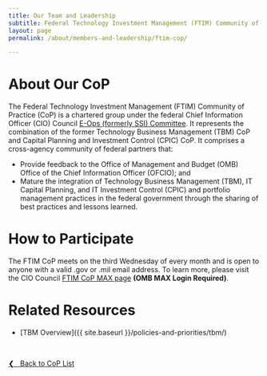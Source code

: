 ```yaml
---
title: Our Team and Leadership
subtitle: Federal Technology Investment Management (FTIM) Community of Practice
layout: page
permalink: /about/members-and-leadership/ftim-cop/

---
```

# About Our CoP
The Federal Technology Investment Management (FTIM) Community of Practice (CoP) is a chartered group under the federal Chief Information Officer (CIO) Council [E-Ops (formerly SSI) Committee](https://www.cio.gov/about/members-and-leadership/e-ops/). It represents the combination of the former Technology Business Management (TBM) CoP and Capital Planning and Investment Control (CPIC) CoP.  It comprises a cross-agency community of federal partners that:
- Provide feedback to the Office of Management and Budget (OMB) Office of the Chief Information Officer (OFCIO); and
- Mature the integration of Technology Business Management (TBM),  IT Capital Planning, and IT Investment Control (CPIC) and portfolio management practices in the federal government through the sharing of best practices and lessons learned.

# How to Participate
The FTIM CoP meets on the third Wednesday of every month and is open to anyone with a valid .gov or .mil email address. To learn more, please visit the CIO Council [FTIM CoP MAX page](https://community.max.gov/x/YAWIRg) **(OMB MAX Login Required)**.

# Related Resources
* [TBM Overview]({{ site.baseurl }}/policies-and-priorities/tbm/)

&nbsp;

<a href="{{site.baseurl}}/about/members-and-leadership/#council-committees">&#10094; &nbsp; Back to CoP List</a><br>
